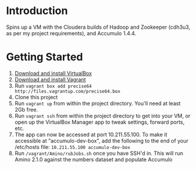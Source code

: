 # Introduction

Spins up a VM with the Cloudera builds of Hadoop and Zookeeper (cdh3u3, as per my project requirements),
and Accumulo 1.4.4.

# Getting Started

1. [Download and install VirtualBox](https://www.virtualbox.org/wiki/Downloads)
2. [Download and install Vagrant](http://www.vagrantup.com/downloads.html)
3. Run ```vagrant box add precise64 http://files.vagrantup.com/precise64.box```
4. Clone this project
5. Run ```vagrant up``` from within the project directory. You'll need at least 2Gb free.
6. Run ```vagrant ssh``` from within the project directory to get into your VM, or open up the VirtualBox
   Manager app to tweak settings, forward ports, etc.
7. The app can now be accessed at port 10.211.55.100. To make it accessible at "accumulo-dev-box", add
   the following to the end of your /etc/hosts file: ```10.211.55.100 accumulo-dev-box```
8. Run ```/vagrant/Amino/rubJobs.sh``` once you have SSH'd in.  This will run Amino 2.1.0 against the numbers dataset and populate Accumulo
